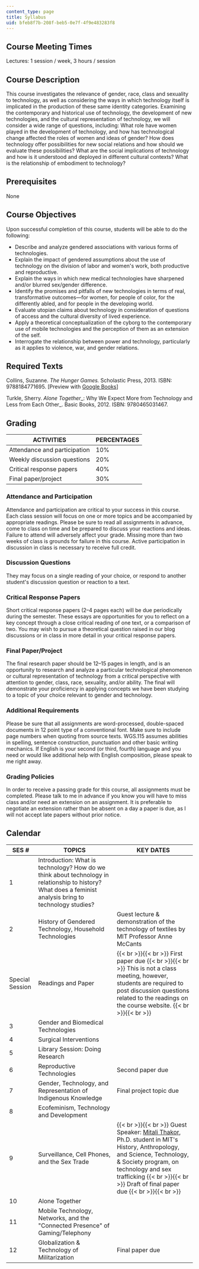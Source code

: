 ```yaml
---
content_type: page
title: Syllabus
uid: bfeb8f7b-208f-beb5-0e7f-4f9e483283f8
---
```


Course Meeting Times
--------------------

Lectures: 1 session / week, 3 hours / session

Course Description
------------------

This course investigates the relevance of gender, race, class and sexuality to technology, as well as considering the ways in which technology itself is implicated in the production of these same identity categories. Examining the contemporary and historical use of technology, the development of new technologies, and the cultural representation of technology, we will consider a wide range of questions, including: What role have women played in the development of technology, and how has technological change affected the roles of women and ideas of gender? How does technology offer possibilities for new social relations and how should we evaluate these possibilities? What are the social implications of technology and how is it understood and deployed in different cultural contexts? What is the relationship of embodiment to technology?

Prerequisites
-------------

None

Course Objectives
-----------------

Upon successful completion of this course, students will be able to do the following:

*   Describe and analyze gendered associations with various forms of technologies.
*   Explain the impact of gendered assumptions about the use of technology on the division of labor and women's work, both productive and reproductive.
*   Explain the ways in which new medical technologies have sharpened and/or blurred sex/gender difference.
*   Identify the promises and pitfalls of new technologies in terms of real, transformative outcomes—for women, for people of color, for the differently abled, and for people in the developing world.
*   Evaluate utopian claims about technology in consideration of questions of access and the cultural diversity of lived experience.
*   Apply a theoretical conceptualization of the cyborg to the contemporary use of mobile technologies and the perception of them as an extension of the self.
*   Interrogate the relationship between power and technology, particularly as it applies to violence, war, and gender relations.

Required Texts
--------------

Collins, Suzanne. _The Hunger Games._ Scholastic Press, 2013. ISBN: 9788184771695. \[Preview with [Google Books](http://books.google.com/books?id=CIFqbWcjfHEC&pg=PA9=onepage)\]

Turkle, Sherry. _Alone Together__: Why We Expect More from Technology and Less from Each Other_. Basic Books, 2012. ISBN: 9780465031467.

Grading
-------

| ACTIVITIES | PERCENTAGES |
| --- | --- |
| Attendance and participation | 10% |
| Weekly discussion questions | 20% |
| Critical response papers | 40% |
| Final paper/project | 30% 

### Attendance and Participation

Attendance and participation are critical to your success in this course. Each class session will focus on one or more topics and be accompanied by appropriate readings. Please be sure to read all assignments in advance, come to class on time and be prepared to discuss your reactions and ideas. Failure to attend will adversely affect your grade. Missing more than two weeks of class is grounds for failure in this course. Active participation in discussion in class is necessary to receive full credit.

### Discussion Questions

They may focus on a single reading of your choice, or respond to another student's discussion question or reaction to a text.

### Critical Response Papers

Short critical response papers (2–4 pages each) will be due periodically during the semester. These essays are opportunities for you to reflect on a key concept through a close critical reading of one text, or a comparison of two. You may wish to pursue a theoretical question raised in our blog discussions or in class in more detail in your critical response papers.

### Final Paper/Project

The final research paper should be 12–15 pages in length, and is an opportunity to research and analyze a particular technological phenomenon or cultural representation of technology from a critical perspective with attention to gender, class, race, sexuality, and/or ability. The final will demonstrate your proficiency in applying concepts we have been studying to a topic of your choice relevant to gender and technology.

### Additional Requirements

Please be sure that all assignments are word-processed, double-spaced documents in 12 point type of a conventional font. Make sure to include page numbers when quoting from source texts. WGS.115 assumes abilities in spelling, sentence construction, punctuation and other basic writing mechanics. If English is your second (or third, fourth) language and you need or would like additional help with English composition, please speak to me right away.

### Grading Policies

In order to receive a passing grade for this course, all assignments must be completed. Please talk to me in advance if you know you will have to miss class and/or need an extension on an assignment. It is preferable to negotiate an extension rather than be absent on a day a paper is due, as I will not accept late papers without prior notice.

Calendar
--------

| SES # | TOPICS | KEY DATES |
| --- | --- | --- |
| 1 | Introduction: What is technology? How do we think about technology in relationship to history? What does a feminist analysis bring to technology studies? | &nbsp; |
| 2 | History of Gendered Technology, Household Technologies | Guest lecture & demonstration of the technology of textiles by MIT Professor Anne McCants |
| Special Session | Readings and Paper |  {{< br >}}{{< br >}} First paper due {{< br >}}{{< br >}} This is not a class meeting, however, students are required to post discussion questions related to the readings on the course website. {{< br >}}{{< br >}}  |
| 3 | Gender and Biomedical Technologies | &nbsp; |
| 4 | Surgical Interventions | &nbsp; |
| 5 | Library Session: Doing Research | &nbsp; |
| 6 | Reproductive Technologies | Second paper due |
| 7 | Gender, Technology, and Representation of Indigenous Knowledge | Final project topic due |
| 8 | Ecofeminism, Technology and Development | &nbsp; |
| 9 | Surveillance, Cell Phones, and the Sex Trade |  {{< br >}}{{< br >}} Guest Speaker: [Mitali Thakor](http://www.mitalithakor.com/), Ph.D. student in MIT's History, Anthropology, and Science, Technology, & Society program, on technology and sex trafficking {{< br >}}{{< br >}} Draft of final paper due {{< br >}}{{< br >}}  |
| 10 | Alone Together | &nbsp; |
| 11 | Mobile Technology, Networks, and the "Connected Presence" of Gaming/Telephony | &nbsp; |
| 12 | Globalization & Technology of Militarization | Final paper due